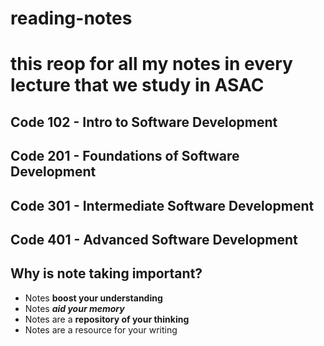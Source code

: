 # reading-notes
# this reop for all my notes in every lecture that we study in ASAC
## Code 102 - Intro to Software Development
## Code 201 - Foundations of Software Development
## Code 301 - Intermediate Software Development
## Code 401 - Advanced Software Development

## Why is note taking important? 
- Notes **boost your understanding**
- Notes **_aid your memory_**
- Notes are a **repository of your thinking**
- Notes are a resource for your writing




